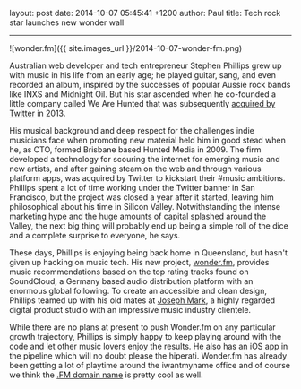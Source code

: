 layout: post
date: 2014-10-07 05:45:41 +1200
author: Paul
title: Tech rock star launches new wonder wall

----
<!-- excerpt -->

![wonder.fm]({{ site.images_url }}/2014-10-07-wonder-fm.png)

Australian web developer and tech entrepreneur Stephen Phillips grew up with music in his life from an early age; he played guitar, sang, and even recorded an album, inspired by the successes of popular Aussie rock bands like INXS and Midnight Oil. But his star ascended when he co-founded a little company called We Are Hunted that was subsequently [acquired by Twitter](http://techcrunch.com/2013/04/11/twitters-music-app-is-real-beta-testing-as-we-are-hunted-shuts-down/) in 2013.

<!-- /excerpt -->

His musical background and deep respect for the challenges indie musicians face when promoting new material held him in good stead when he, as CTO, formed Brisbane based Hunted Media in 2009. The firm developed a technology for scouring the internet for emerging music and new artists, and after gaining steam on the web and through various platform apps, was acquired by Twitter to kickstart their #music ambitions. Phillips spent a lot of time working under the Twitter banner in San Francisco, but the project was closed a year after it started, leaving him philosophical about his time in Silicon Valley. Notwithstanding the intense marketing hype and the huge amounts of capital splashed around the Valley, the next big thing will probably end up being a simple roll of the dice and a complete surprise to everyone, he says.

These days, Phillips is enjoying being back home in Queensland, but hasn't given up hacking on music tech. His new project, [wonder.fm](http://wonder.fm/), provides music recommendations based on the top rating tracks found on SoundCloud, a Germany based audio distribution platform with an enormous global following. To create an accessible and clean design, Phillips teamed up with his old mates at [Joseph Mark](http://www.josephmark.com.au/), a highly regarded digital product studio with an impressive music industry clientele. 

While there are no plans at present to push Wonder.fm on any particular growth trajectory, Phillips is simply happy to keep playing around with the code and let other music lovers enjoy the results. He also has an iOS app in the pipeline which will no doubt please the hiperati. Wonder.fm has already been getting a lot of playtime around the iwantmyname office and of course we think the [.FM domain name](https://iwantmyname.com/domains/fm-domain-name-registration-for-federated-states-of-micronesia) is pretty cool as well. 